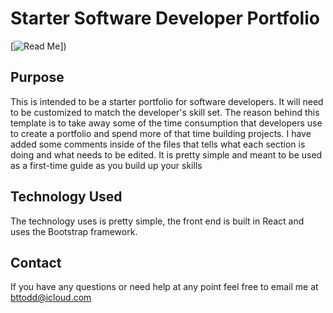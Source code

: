 # Starter Software Developer Portfolio


[![Read Me](/src/components/image/readMeImage.jpg)])


## Purpose 

This is intended to be a starter portfolio for software developers. It will need to be customized to match the developer's skill set.
The reason behind this template is to take away some of the time consumption that developers use to create a portfolio and spend more of that 
time building projects. I have added some comments inside of the files that tells what each section is doing and what needs to be edited. It is pretty simple and meant to be used as a first-time guide as you build up your skills

## Technology Used

The technology uses is pretty simple, the front end is built in React and uses the Bootstrap framework.


## Contact

If you have any questions or need help at any point feel free to email me at bttodd@icloud.com
